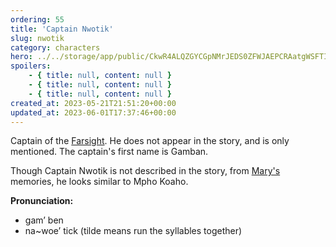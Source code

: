 ```yaml
---
ordering: 55
title: 'Captain Nwotik'
slug: nwotik
category: characters
hero: ../../storage/app/public/CkwR4ALQZGYCGpNMrJEDS0ZFWJAEPCRAatgWSFTI.jpg
spoilers:
    - { title: null, content: null }
    - { title: null, content: null }
    - { title: null, content: null }
created_at: 2023-05-21T21:51:20+00:00
updated_at: 2023-06-01T17:37:46+00:00
---
```

Captain of the [Farsight](/category/spaceships/farsight). He does not appear in the story, and is only mentioned. The captain's first name is Gamban.

Though Captain Nwotik is not described in the story, from [Mary's](/category/characters/mary) memories, he looks similar to Mpho Koaho.

**Pronunciation:**
- gam’ ben
- na~woe’ tick (tilde means run the syllables together)